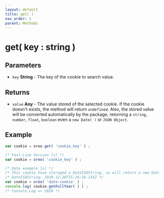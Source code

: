 ```yaml
---
layout: default
title: get( )
nav_order: 1
parent: Methods
---
```


# get( key : string )

## Parameters
- `key` **String** - The key of the cookie to search value.

## Returns
- `value` **Any** - The value stored of the selected cookie. If the cookie doesn\'t exists, the method will return `undefined`. Also, the stored value will be converted automatically by the package, returning a `string`, `number`, `float`, `boolean` even a `new Date( )` or `JSON Object`.

## Example
```js
var cookie = oreo.get( 'cookie_key' ) ;

/* Fast-Line Version [v] */
var cookie = oreo( 'cookie_key' ) ;

/* Date example [v] */
/* This cookie have storaged a DateISOString, so will return a new Date( ) automatically. */
/* DateISOString: 2020-12-20T15:16:18.135Z */
var cookie = oreo( 'date-cookie' ) ;
console.log( cookie.getFullYear( ) ) ;
/* Console.Log => 2020 */

```